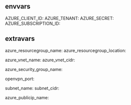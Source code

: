 ## envvars

AZURE_CLIENT_ID:
AZURE_TENANT:
AZURE_SECRET:
AZURE_SUBSCRIPTION_ID:

## extravars

azure_resourcegroup_name:
azure_resourcegroup_location:

azure_vnet_name:
azure_vnet_cidr:

azure_security_group_name:

openvpn_port:

subnet_name:
subnet_cidr:

azure_publicip_name:
